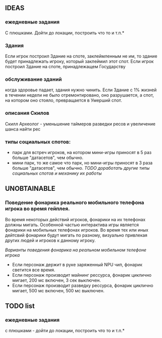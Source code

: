 
## IDEAS
### ежедневные задания
 С плюшками. Дойти до локации, построить что то и т.п.*





### Здания
Если игрок построил Здание на споте, заклеймленным не им, то здание будет принадлежать игроку, который заклеймил этот спот.
Если игрок построил Здание на споте, принадлежащем Государству
### обслуживание зданий
когда здоровье падает, здания нужно чинить. Если Здание с 1% жизней в течении недели не было отремонтировано, оно разрушается, а спот, на котором оно стояло, превращается в Умерший спот. 

### описания Скилов
Скилл Археолог - уменьшение таймеров разведки ресов и увеличение шанса найти рес

###
###
###
###
###
###
###

### типы социальных спотов:
 - парк для встреч игроков, на котором мини-игры приносят в 5 раз больше "датасетов", чем  обычно.
 - мини парк, то же самое что парк, но  мини-игры приносят в 3 раза больше "датасетов", чем обычно.
 *TODO доработать другие типы социальных спотов и механику их работы*

 

## UNOBTAINABLE 
### Поведение фонарика реального мобильного телефона игрока во время гейплея. 
Во время некоторых действий игроков, фонарики на их телефонах должны мигать.
Особенной частью интерактива игры является фонарики на мобильных телефонах игроков. Во время тех или иных дейтсвий фонарики будут мигать по разному, визуально привлекая других людей и игроков к данному игроку. 

 *Варианты поведения фонарика на реальном мобильном телефоне игрока*
 - Если персонаж держит в руке заряженный NPU чип, фонарик светится все время.
 - Если персонаж производит майнинг рессурса, фонарик циклично мигает, 200 мс включен, 3 сек выключен.
 - Если персонаж производит разведку рессурса, фонарик циклично мигает, 500 мс включен, 500 мс выключен.

## TODO list
### ежедневные задания
 с плюшками - дойти до локации, построить что то и т.п.*


